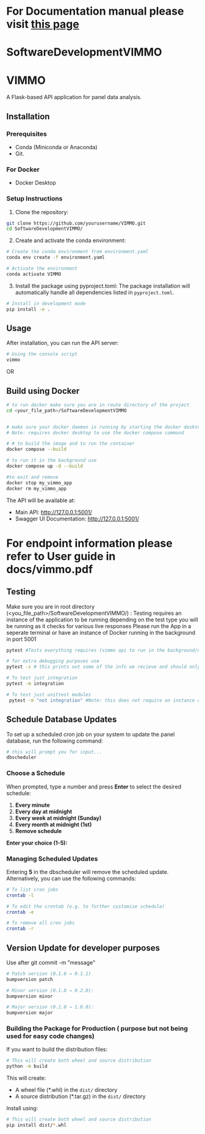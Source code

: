 # For Documentation manual please visit [this page](https://softwaredevelopmentvimmo.readthedocs.io/en/latest/)

# SoftwareDevelopmentVIMMO

# VIMMO

A Flask-based API application for panel data analysis.

## Installation

### Prerequisites

- Conda (Miniconda or Anaconda)
- Git.
### For Docker
- Docker Desktop

### Setup Instructions

1. Clone the repository:
```bash
git clone https://github.com/yourusername/VIMMO.git
cd SoftwareDevelopmentVIMMO/
```

2. Create and activate the conda environment:
```bash
# Create the conda environment from environment.yaml
conda env create -f environment.yaml

# Activate the environment
conda activate VIMMO
```

3. Install the package using pyproject.toml:
The package installation will automatically handle all dependencies listed in `pyproject.toml`.
```bash
# Install in development mode
pip install -e .
```

## Usage

After installation, you can run the API server:
```bash
# Using the console script
vimmo

```
OR


## Build using Docker
```bash
# to run docker make sure you are in route directory of the project
cd <your_file_path>/SoftwareDevelopmentVIMMO


# make sure your docker daemon is running by starting the docker desktop
# Note: requires docker desktop to use the docker compose command

# # to build the image and to run the container 
docker compose --build

# to run it in the background use
docker compose up -d --build

#to exit and remove
docker stop my_vimmo_app
docker rm my_vimmo_app
```

The API will be available at:
- Main API: http://127.0.0.1:5001/
- Swagger UI Documentation: http://127.0.0.1:5001/

# For endpoint information please refer to User guide in docs/vimmo.pdf


## Testing

Make sure you are in root directory (<you_file_path>/SoftwareDevelopmentVIMMO/) :
Testing requires an instance of the application to be running depending on the test type you will be running as it checks for various live responses
Please run the App in a seperate terminal or have an instance of Docker running in the background in port 5001
```bash
pytest #Tests everything requires (vimmo api to run in the background/new terminal)

# for extra debugging purposes use 
pytest -s # this prints out some of the info we recieve and should only be used for debugging purposes e.g, change in panelapp or variant validator.

# To test just integration
pytest -m integration

# To test just unittest modules
 pytest -m "not integration" #Note: this does not require an instance of the app to run as it mocks responses with dummy data

```

## Schedule Database Updates

To set up a scheduled cron job on your system to update the 
panel database, run the following command:

```bash
# this will prompt you for input...
dbscheduler
```

### Choose a Schedule

When prompted, type a number and press **Enter** to select the desired schedule:

1. **Every minute**  
2. **Every day at midnight**  
3. **Every week at midnight (Sunday)**  
4. **Every month at midnight (1st)**  
5. **Remove schedule**  

**Enter your choice (1-5):**

### Managing Scheduled Updates

Entering **5** in the dbscheduler will remove the scheduled update. Alternatively, you can use the following commands:

```bash
# To list cron jobs
crontab -l

# To edit the crontab (e.g. to further customise schedule)
crontab -e

# To remove all cron jobs
crontab -r
````


## Version Update for developer purposes
Use after git commit -m "message"
```bash
# Patch version (0.1.0 → 0.1.1) 
bumpversion patch

# Minor version (0.1.0 → 0.2.0):
bumpversion minor

# Major version (0.1.0 → 1.0.0):
bumpversion major
```




### Building the Package for Production ( purpose but not being used for easy code changes)

If you want to build the distribution files:
```bash
# This will create both wheel and source distribution
python -m build
```

This will create:
- A wheel file (*.whl) in the `dist/` directory
- A source distribution (*.tar.gz) in the `dist/` directory

Install using:
```bash
# This will create both wheel and source distribution
pip install dist/*.whl
```



